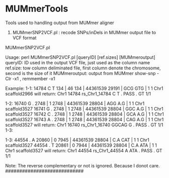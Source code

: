 # MUMmerTools
Tools used to handling output from MUMmer aligner

1. MUMmerSNP2VCF.pl :  recode SNPs/inDels in MUMmer output file to VCF format

MUMmerSNP2VCF.pl

Usage:
  perl MUMmerSNP2VCF.pl [queryID] [ref.sizes] [MUMmeroutput]
  queryID: ID used in the output VCF file, just used as the column name ref.size: tow column deliminated file, first column denote the chromosome, second is the size of it MUMmeroutput: output from MUMmer show-snp -Clr -x1 , remmember -x1
  
Example: 
1-1:
14784 C T 134 | 46 134 | 44361539 29191 | GCG GTG | 1 1 Chr1 scaffold2966
will return:
Chr1 14784 rs_Chr1_14784 C T . PASS . GT 1/1

1-2:
16740 G . 2748 | 1 2748 | 44361539 28804 | AGG A.G | 1 1 Chr1 scaffold3527 
16741 G . 2748 | 1 2748 | 44361539 28804 | GGC A.G | 1 1 Chr1 scaffold3527 
16742 C . 2748 | 1 2748 | 44361539 28804 | GCA A.G | 1 1 Chr1 scaffold3527 
16743 A . 2748 | 1 2748 | 44361539 28804 | CAG A.G | 1 1 Chr1 scaffold3527
will return: 
Chr1 16740 rs_Chr1_16740 GGCAG G . PASS . GT 1/1 1-3:

1-3:
44554 . A 20860 | 0 7945 | 44361539 28804 | C.A CAT | 1 1 Chr1 scaffold3527 
44554 . T 20861 | 0 7944 | 44361539 28804 | C.A ATA | 1 1 Chr1 scaffold3527
will return: 
Chr1 44554 rs_Chr1_44554 A ATA . PASS . GT 1/1

Note: The reverse complementary or not is ignored. Because I donot care.
############################
